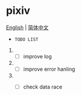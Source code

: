# pixiv
[English](https://github.com/yfaimisaka/pixiv/blob/main/README.en.md) | [简体中文](https://github.com/yfaimisaka/pixiv/blob/main/README.zh-cn.md)

- `TODO LIST`
1. - [ ] improve log
2. - [ ] improve error hanling
3. - [ ] check data race

